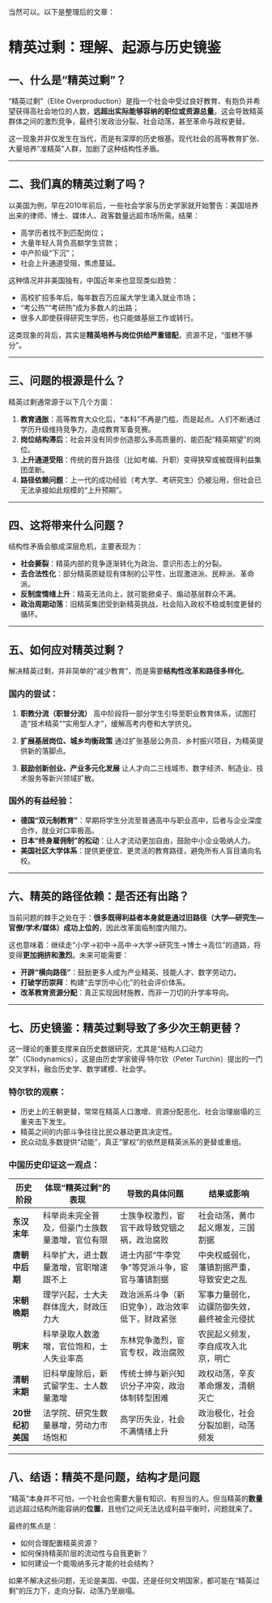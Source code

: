 当然可以。以下是整理后的文章：

# 精英过剩：理解、起源与历史镜鉴

## 一、什么是“精英过剩”？

“精英过剩”（Elite Overproduction）是指一个社会中受过良好教育、有抱负并希望获得高社会地位的人数，**远超出实际能够容纳的职位或资源总量**。这会导致精英群体之间的激烈竞争，最终引发政治分裂、社会动荡，甚至革命与政权更替。

这一现象并非仅发生在当代，而是有深厚的历史根基。现代社会的高等教育扩张、大量培养“准精英”人群，加剧了这种结构性矛盾。

---

## 二、我们真的精英过剩了吗？

以美国为例，早在2010年前后，一些社会学家与历史学家就开始警告：美国培养出来的律师、博士、媒体人、政客数量远超市场所需。结果：

* 高学历者找不到匹配岗位；
* 大量年轻人背负高额学生贷款；
* 中产阶级“下沉”；
* 社会上升通道受阻，焦虑蔓延。

这种情况并非美国独有，中国近年来也显现类似趋势：

* 高校扩招多年后，每年数百万应届大学生涌入就业市场；
* “考公热”“考研热”成为多数人的出路；
* 很多人即使获得研究生学历，也只能做基层工作或转行。

这类现象的背后，其实是**精英培养与岗位供给严重错配**，资源不足，“蛋糕不够分”。

---

## 三、问题的根源是什么？

精英过剩通常源于以下几个方面：

1. **教育通胀**：高等教育大众化后，“本科”不再是门槛，而是起点。人们不断通过学历升级维持竞争力，造成教育军备竞赛。
2. **岗位结构滞后**：社会并没有同步创造那么多高质量的、能匹配“精英期望”的岗位。
3. **上升通道受阻**：传统的晋升路径（比如考编、升职）变得狭窄或被既得利益集团垄断。
4. **路径依赖问题**：上一代的成功经验（考大学、考研究生）仍被沿用，但社会已无法承接如此规模的“上升预期”。

---

## 四、这将带来什么问题？

结构性矛盾会酿成深层危机，主要表现为：

* **社会撕裂**：精英内部的竞争逐渐转化为政治、意识形态上的分裂。
* **去合法性化**：部分精英质疑现有体制的公平性，出现激进派、民粹派、革命派。
* **反制度情绪上升**：精英无法向上，就可能掀桌子、煽动基层群众不满。
* **政治周期动荡**：旧精英集团受到新精英挑战，社会陷入政权不稳或制度更替的循环。

---

## 五、如何应对精英过剩？

解决精英过剩，并非简单的“减少教育”，而是需要**结构性改革和路径多样化**。

### 国内的尝试：

1. **职教分流（职普分流）**
   高中阶段将一部分学生引导至职业教育体系，试图打造“技术精英”“实用型人才”，缓解高考内卷和大学挤兑。

2. **扩展基层岗位、城乡均衡政策**
   通过扩张基层公务员、乡村振兴项目，为精英提供新的落脚点。

3. **鼓励创新创业、产业多元化发展**
   让人才向二三线城市、数字经济、制造业、技术服务等新兴领域扩散。

### 国外的有益经验：

* **德国“双元制教育”**：早期将学生分流至普通高中与职业高中，后者与企业深度合作，就业对口率极高。
* **日本“终身雇佣制”的松动**：让人才流动更加自由，鼓励中小企业吸纳人力。
* **美国社区大学体系**：提供更便宜、更灵活的教育路径，避免所有人盲目涌向名校。

---

## 六、精英的路径依赖：是否还有出路？

当前问题的棘手之处在于：**很多既得利益者本身就是通过旧路径（大学—研究生—官僚/学术/媒体）成功上位的**，因此改革面临制度内阻力。

这也意味着：继续走“小学→初中→高中→大学→研究生→博士→高位”的道路，将变得**更加拥挤和激烈**。未来可能需要：

* **开辟“横向路径”**：鼓励更多人成为产业精英、技能人才、数字劳动力。
* **打破学历崇拜**：构建“去学历中心化”的社会评价体系。
* **改革教育资源分配**：真正实现因材施教，而非一刀切的升学率导向。

---

## 七、历史镜鉴：精英过剩导致了多少次王朝更替？

这一理论的重要支撑来自历史数据研究，尤其是“结构人口动力学”（Cliodynamics），这是由历史学家彼得·特尔钦（Peter Turchin）提出的一门交叉学科，融合历史学、数学建模、社会学。

### 特尔钦的观察：

* 历史上的王朝更替，常常在精英人口激增、资源分配恶化、社会治理崩塌的三重夹击下发生。
* 精英之间的内部斗争往往比民众暴动更具决定性。
* 民众动乱多数提供“动能”，真正“掌权”的依然是精英派系的更替或重组。

### 中国历史印证这一观点：

| 历史阶段        | 体现“精英过剩”的表现             | 导致的具体问题                  | 结果或影响                 |
| ----------- | ----------------------- | ------------------------ | --------------------- |
| **东汉末年**    | 科举尚未完全普及，但豪门士族数量激增，官位有限 | 士族争权激烈，宦官干政导致党锢之祸，政治腐败   | 社会动荡，黄巾起义爆发，三国割据      |
| **唐朝中后期**   | 科举扩大，进士数量激增，官职增速跟不上     | 进士内部“牛李党争”等党派斗争，宦官与藩镇割据  | 中央权威弱化，藩镇割据严重，导致安史之乱  |
| **宋朝晚期**    | 理学兴起，士大夫群体庞大，财政压力大      | 政治派系斗争（新旧党争），政治效率低下，财政紧张 | 军事力量弱化，边疆防御失效，最终被金元侵扰 |
| **明末**      | 科举录取人数激增，官位饱和，士人失业率高    | 东林党争激烈，宦官专权，政治腐败         | 农民起义频发，李自成攻入北京，明亡     |
| **清朝末期**    | 旧科举废除后，新式留学生、士人数量激增     | 传统士绅与新兴知识分子冲突，政治体制转型困难   | 政权动荡，辛亥革命爆发，清朝灭亡      |
| **20世纪初美国** | 法学院、研究生数量暴增，劳动力市场饱和     | 高学历失业，社会不满情绪上升           | 政治极化，社会分裂加剧，动荡频发      |

---

## 八、结语：精英不是问题，结构才是问题

“精英”本身并不可怕，一个社会也需要大量有知识、有担当的人。但当精英的**数量**远远超过结构所能容纳的**位置**，且他们之间无法达成利益平衡时，问题就来了。

最终的焦点是：

* 如何合理配置精英资源？
* 如何保持精英阶层的流动性与自我更新？
* 如何建设一个能吸纳多元才能的社会结构？

如果不解决这些问题，无论是美国、中国，还是任何文明国家，都可能在“精英过剩”的压力下，走向分裂、动荡乃至崩塌。
